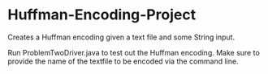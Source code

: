# Huffman-Encoding-Project
Creates a Huffman encoding given a text file and some String input. 

Run ProblemTwoDriver.java to test out the Huffman encoding. Make sure to provide the name of the textfile to be encoded via the command line. 
